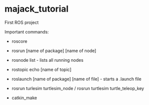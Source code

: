# majack_tutorial
First ROS project


Important commands:

* roscore
* rosrun [name of package] [name of node]
* rosnode list - lists all running nodes
* rostopic echo [name of topic]
* roslaunch [name of package] [name of file] - starts a .launch file

* rosrun turlesim turtlesim_node / rosrun turtlesim turtle_teleop_key 

* catkin_make
